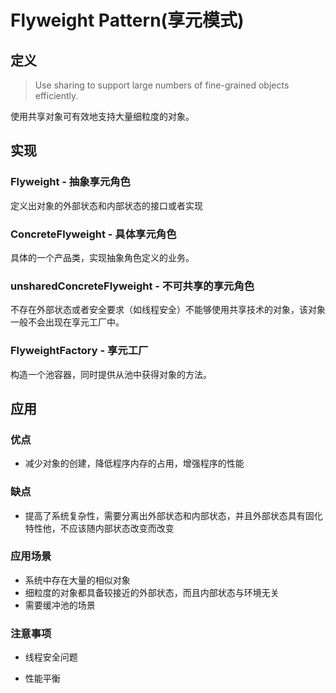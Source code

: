 # Flyweight Pattern(享元模式)

## 定义
> Use sharing to support large numbers of fine-grained objects efficiently.

使用共享对象可有效地支持大量细粒度的对象。

## 实现

### Flyweight - 抽象享元角色
定义出对象的外部状态和内部状态的接口或者实现

### ConcreteFlyweight - 具体享元角色
具体的一个产品类，实现抽象角色定义的业务。

### unsharedConcreteFlyweight - 不可共享的享元角色
不存在外部状态或者安全要求（如线程安全）不能够使用共享技术的对象，该对象一般不会出现在享元工厂中。

### FlyweightFactory - 享元工厂
构造一个池容器，同时提供从池中获得对象的方法。

## 应用

### 优点
- 减少对象的创建，降低程序内存的占用，增强程序的性能

### 缺点
- 提高了系统复杂性，需要分离出外部状态和内部状态，并且外部状态具有固化特性他，不应该随内部状态改变而改变

### 应用场景
- 系统中存在大量的相似对象
- 细粒度的对象都具备较接近的外部状态，而且内部状态与环境无关
- 需要缓冲池的场景

### 注意事项
- 线程安全问题

- 性能平衡


